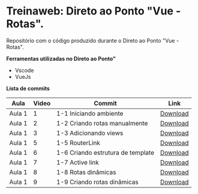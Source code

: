 # Treinaweb: Direto ao Ponto "Vue - Rotas".

Repositório com o código produzido durante o Direto ao Ponto "Vue - Rotas".

**Ferramentas utilizadas no Direto ao Ponto"**

-   Vscode
-   VueJs


**Lista de commits**

<!--
tw-md table
filename:*padrão table.md
repo:
owner:
 -->

Aula | Video | Commit | Link
------ | ------ | ------ | ------
Aula 1 | 1 | 1-1 Iniciando ambiente | [Download](https://github.com/treinaweb/vue-rotas/archive/c55824958753539ac979cbc1eabb6b099c97fad5.zip)
Aula 1 | 2 | 1-2 Criando rotas manualmente | [Download](https://github.com/treinaweb/vue-rotas/archive/84749fae85f495ec0261fb60ccd5843338a18817.zip)
Aula 1 | 3 | 1-3 Adicionando views | [Download](https://github.com/treinaweb/vue-rotas/archive/75e48385c19bf021f2786d97e51b8af66b026609.zip)
Aula 1 | 5 | 1-5 RouterLink | [Download](https://github.com/treinaweb/vue-rotas/archive/71bc5d4b32a6640b8f8b1b205190b0df537f4612.zip)
Aula 1 | 6 | 1-6 Criando estrutura de template | [Download](https://github.com/treinaweb/vue-rotas/archive/379143140e1142f746f619635140463ddf44b2fd.zip)
Aula 1 | 7 | 1-7 Active link | [Download](https://github.com/treinaweb/vue-rotas/archive/af156ef18c45c3723d979b9d0296a945fbd80ca4.zip)
Aula 1 | 8 | 1-8 Rotas dinâmicas | [Download](https://github.com/treinaweb/vue-rotas/archive/80720939b0121130a3c732cc0ade8095fab8d4a2.zip)
Aula 1 | 9 | 1-9 Criando rotas dinâmicas | [Download](https://github.com/treinaweb/vue-rotas/archive/1bf93ea00b1423fdfba569d44fbf741aad6b15fb.zip)
